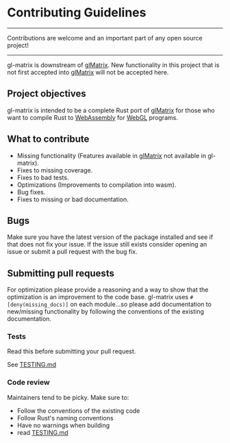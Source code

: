 # Contributing Guidelines
----------------------

Contributions are welcome and an important part of any open source project!

---
gl-matrix is downstream of [glMatrix](http://glmatrix.net/). New functionality in this project that is 
not first accepted into [glMatrix](http://glmatrix.net/) will not be accepted here. 
## Project objectives

gl-matrix is intended to be a complete Rust port of [glMatrix](http://glmatrix.net/) for those who want 
to compile Rust to [Web­Assembly](https://www.rust-lang.org/what/wasm) for [WebGL](https://rustwasm.github.io/wasm-bindgen/examples/webgl.html) 
programs. 

## What to contribute

- Missing functionality (Features available in [glMatrix](http://glmatrix.net/) not available in gl-matrix).
- Fixes to missing coverage.
- Fixes to bad tests.
- Optimizations (Improvements to compilation into wasm).
- Bug fixes.
- Fixes to missing or bad documentation. 

## Bugs 

Make sure you have the latest version of the package installed and see if that does not fix your issue. 
If the issue still exists consider opening an issue or submit a pull request with the bug fix. 

## Submitting pull requests

For optimization please provide a reasoning and a way to show that the optimization is an improvement to 
the code base. gl-matrix uses ```#[deny(missing_docs)]``` on each module...so please add documentation to new/missing
functionality by following the conventions of the existing documentation.

### Tests
Read this before submitting your pull request. 

See [TESTING.md](./TESTING.md)

### Code review
Maintainers tend to be picky. Make sure to: 

- Follow the conventions of the existing code 
- Follow Rust's naming conventions 
- Have no warnings when building 
- read [TESTING.md](./TESTING.md) 
